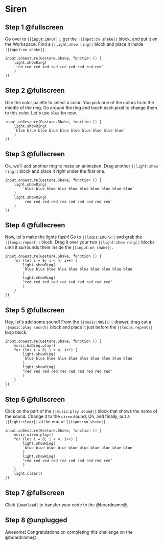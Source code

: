 # Siren

## Step 1 @fullscreen

Go over to ``||input:INPUT||``, get the ``||input:on shake||`` block, and put it on the Workspace. Find a ``||light:show ring||`` block and place it inside ``||input:on shake||``.

```blocks
input.onGesture(Gesture.Shake, function () {
    light.showRing(
    `red red red red red red red red red red`
    )
})
```

## Step 2 @fullscreen

Use the color palette to select a color. You pick one of the colors from the middle of the ring. Go around the ring and touch each pixel to change them to this color. Let's use `blue` for now.

```blocks
input.onGesture(Gesture.Shake, function () {
    light.showRing(
    `blue blue blue blue blue blue blue blue blue blue`
    )
})
```

## Step 3 @fullscreen

Ok, we'll add another ring to make an animation. Drag another ``||light:show ring||`` block and place it right under the first one.

```blocks
input.onGesture(Gesture.Shake, function () {
    light.showRing(
        `blue blue blue blue blue blue blue blue blue blue`
    )
    light.showRing(
        `red red red red red red red red red red`
    )
})
```

## Step 4 @fullscreen

Now, let's make the lights flash! Go to ``||loops:LOOPS||`` and grab the ``||loops:repeat||`` block. Drag it over your two ``||light:show ring||`` blocks until it surrounds them inside the ``||input:on shake||``.

```blocks
input.onGesture(Gesture.Shake, function () {
    for (let i = 0; i < 4; i++) {
        light.showRing(
        `blue blue blue blue blue blue blue blue blue blue`
        )
        light.showRing(
        "red red red red red red red red red red"
        )
    }
})
```

## Step 5 @fullscreen

Hey, let's add some sound! From the ``||music:MUSIC||`` drawer, drag out a ``||music:play sound||`` block and place it just before the ``||loops:repeat||`` loop block. 

```blocks
input.onGesture(Gesture.Shake, function () {
    music.baDing.play()
    for (let i = 0; i < 4; i++) {
        light.showRing(
        `blue blue blue blue blue blue blue blue blue blue`
        )
        light.showRing(
        "red red red red red red red red red red"
        )
    }
})
```

## Step 6 @fullscreen

Click on the part of the ``||music:play sound||`` block that shows the name of the sound. Change it to the ``siren`` sound. Oh, and finally, put a ``||light:clear||`` at the end of ``||input:on shake||``.

```blocks
input.onGesture(Gesture.Shake, function () {
    music.siren.play()
    for (let i = 0; i < 4; i++) {
        light.showRing(
        `blue blue blue blue blue blue blue blue blue blue`
        )
        light.showRing(
        "red red red red red red red red red red"
        )
    }
    light.clear()
})
```

## Step 7 @fullscreen

Click ``|Download|`` to transfer your code to the @boardname@.

## Step 8 @unplugged

Awesome! Congratulations on completing this challenge on the @boardname@.
